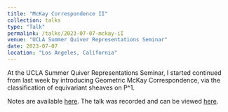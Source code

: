 ```yaml
---
title: "McKay Correspondence II"
collection: talks
type: "Talk"
permalink: /talks/2023-07-07-mckay-iI
venue: "UCLA Summer Quiver Representations Seminar"
date: 2023-07-07
location: "Los Angeles, California"
---
```


At the UCLA Summer Quiver Representations Seminar, I started continued from last week by introducing Geometric McKay Correspondence, via the classification of equivariant sheaves on P^1.

Notes are available [here](https://max.steinbergfour.com/files/McKay_Correspondence_II.pdf). The talk was recorded and can be viewed [here](insert).
